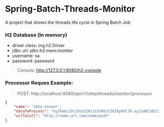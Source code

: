 # Spring-Batch-Threads-Monitor
A project that shows the threads life cycle in Spring Batch Job

### H2 Database (In memory)

* driver class: org.h2.Driver
* jdbc url: jdbc:h2:mem:monitor
* username: sa
* password: password

> Console:   http://127.0.0.1:8080/h2-console


### Processor Reques Example:

> POST: http://localhost:8080/api/v1/step/threads/monitor/processor
```json
{
    "name": "John Connor",
    "dataToProcess": "eyJhbGciOiJIUzI1NiIsInR5cCI6IkpXVCJ9.eyJzdWIiOiIxMjM0NTY3ODkwIiwibmFtZSI6IkpvaG4gRG9lIiwiaWF0IjoxNTE2MjM5MDIyfQ.SflKxwRJSMeKKF2QT4fwpMeJf36POk6yJV_adQssw5c",
    "urlToCall": "http://some.url.com/some/path"
}
```